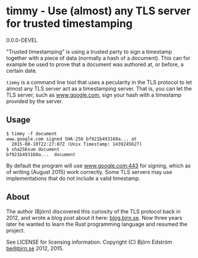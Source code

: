 # timmy - Use (almost) any TLS server for trusted timestamping
0.0.0-DEVEL

"Trusted timestamping" is using a trusted party to sign a timestamp together with a piece of data (normally a hash of a document). This can for example be used to prove that a document was authored at, or before, a certain date.

`timmy` is a command line tool that uses a pecularity in the TLS protocol to let almost any TLS server act as a timestamping server. That is, you can let the TLS server, such as www.google.com, sign your hash with a timestamp provided by the server.

## Usage

    $ timmy -f document
	www.google.com signed SHA-256 bf921b493168a... at
	  2015-08-10T22:27:07Z (Unix Timestamp: 1439245627)
	$ sha256sum document
	bf921b493168a...  document

By default the program will use www.google.com:443 for signing, which as of writing (August 2015) work correctly. Some TLS servers may use implementations that do not include a valid timestamp.

## About

The author (Björn) discovered this curiosity of the TLS protocol back in 2012, and wrote a blog post about it here: [blog.bjrn.se](http://blog.bjrn.se/2012/07/fun-with-tls-handshake.html). Now three years later he wanted to learn the Rust programming language and resumed the project.

See LICENSE for licensing information. Copyright (C) Björn Edström <be@bjrn.se> 2012, 2015.
